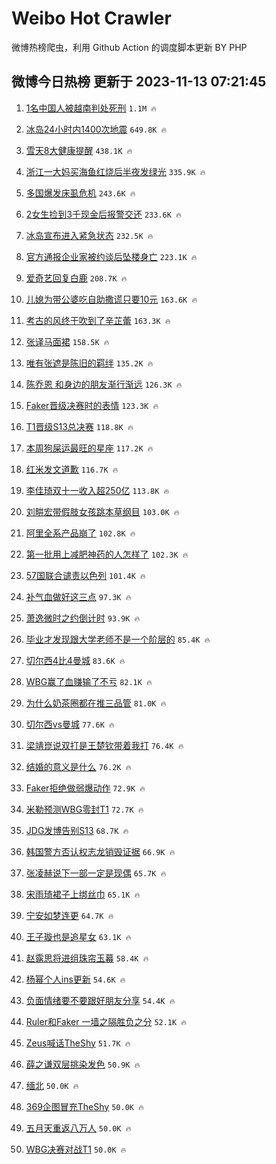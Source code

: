 # Weibo Hot Crawler 



微博热榜爬虫，利用 Github Action 的调度脚本更新 BY PHP 


## 微博今日热榜 更新于 2023-11-13 07:21:45 
1. [1名中国人被越南判处死刑](https://s.weibo.com/weibo?q=%231%E5%90%8D%E4%B8%AD%E5%9B%BD%E4%BA%BA%E8%A2%AB%E8%B6%8A%E5%8D%97%E5%88%A4%E5%A4%84%E6%AD%BB%E5%88%91%23&t=31&band_rank=1&Refer=top) `1.1M 🔥` 

1. [冰岛24小时内1400次地震](https://s.weibo.com/weibo?q=%23%E5%86%B0%E5%B2%9B24%E5%B0%8F%E6%97%B6%E5%86%851400%E6%AC%A1%E5%9C%B0%E9%9C%87%23&t=31&band_rank=2&Refer=top) `649.8K 🔥` 

1. [雪天8大健康提醒](https://s.weibo.com/weibo?q=%23%E9%9B%AA%E5%A4%A98%E5%A4%A7%E5%81%A5%E5%BA%B7%E6%8F%90%E9%86%92%23&t=31&band_rank=3&Refer=top) `438.1K 🔥` 

1. [浙江一大妈买海鱼红烧后半夜发绿光](https://s.weibo.com/weibo?q=%23%E6%B5%99%E6%B1%9F%E4%B8%80%E5%A4%A7%E5%A6%88%E4%B9%B0%E6%B5%B7%E9%B1%BC%E7%BA%A2%E7%83%A7%E5%90%8E%E5%8D%8A%E5%A4%9C%E5%8F%91%E7%BB%BF%E5%85%89%23&t=31&band_rank=4&Refer=top) `335.9K 🔥` 

1. [多国爆发床虱危机](https://s.weibo.com/weibo?q=%23%E5%A4%9A%E5%9B%BD%E7%88%86%E5%8F%91%E5%BA%8A%E8%99%B1%E5%8D%B1%E6%9C%BA%23&t=31&band_rank=5&Refer=top) `243.6K 🔥` 

1. [2女生捡到3千现金后报警交还](https://s.weibo.com/weibo?q=%232%E5%A5%B3%E7%94%9F%E6%8D%A1%E5%88%B03%E5%8D%83%E7%8E%B0%E9%87%91%E5%90%8E%E6%8A%A5%E8%AD%A6%E4%BA%A4%E8%BF%98%23&t=31&band_rank=6&Refer=top) `233.6K 🔥` 

1. [冰岛宣布进入紧急状态](https://s.weibo.com/weibo?q=%23%E5%86%B0%E5%B2%9B%E5%AE%A3%E5%B8%83%E8%BF%9B%E5%85%A5%E7%B4%A7%E6%80%A5%E7%8A%B6%E6%80%81%23&t=31&band_rank=7&Refer=top) `232.5K 🔥` 

1. [官方通报企业家被约谈后坠楼身亡](https://s.weibo.com/weibo?q=%23%E5%AE%98%E6%96%B9%E9%80%9A%E6%8A%A5%E4%BC%81%E4%B8%9A%E5%AE%B6%E8%A2%AB%E7%BA%A6%E8%B0%88%E5%90%8E%E5%9D%A0%E6%A5%BC%E8%BA%AB%E4%BA%A1%23&t=31&band_rank=8&Refer=top) `223.1K 🔥` 

1. [爱奇艺回复白鹿](https://s.weibo.com/weibo?q=%23%E7%88%B1%E5%A5%87%E8%89%BA%E5%9B%9E%E5%A4%8D%E7%99%BD%E9%B9%BF%23&t=31&band_rank=9&Refer=top) `208.7K 🔥` 

1. [儿媳为带公婆吃自助撒谎只要10元](https://s.weibo.com/weibo?q=%23%E5%84%BF%E5%AA%B3%E4%B8%BA%E5%B8%A6%E5%85%AC%E5%A9%86%E5%90%83%E8%87%AA%E5%8A%A9%E6%92%92%E8%B0%8E%E5%8F%AA%E8%A6%8110%E5%85%83%23&t=31&band_rank=10&Refer=top) `163.6K 🔥` 

1. [考古的风终于吹到了辛芷蕾](https://s.weibo.com/weibo?q=%E8%80%83%E5%8F%A4%E7%9A%84%E9%A3%8E%E7%BB%88%E4%BA%8E%E5%90%B9%E5%88%B0%E4%BA%86%E8%BE%9B%E8%8A%B7%E8%95%BE&t=31&band_rank=11&Refer=top) `163.3K 🔥` 

1. [张译马面裙](https://s.weibo.com/weibo?q=%23%E5%BC%A0%E8%AF%91%E9%A9%AC%E9%9D%A2%E8%A3%99%23&t=31&band_rank=12&Refer=top) `158.5K 🔥` 

1. [唯有张遮是陈旧的羁绊](https://s.weibo.com/weibo?q=%E5%94%AF%E6%9C%89%E5%BC%A0%E9%81%AE%E6%98%AF%E9%99%88%E6%97%A7%E7%9A%84%E7%BE%81%E7%BB%8A&t=31&band_rank=13&Refer=top) `135.2K 🔥` 

1. [陈乔恩 和身边的朋友渐行渐远](https://s.weibo.com/weibo?q=%E9%99%88%E4%B9%94%E6%81%A9%20%E5%92%8C%E8%BA%AB%E8%BE%B9%E7%9A%84%E6%9C%8B%E5%8F%8B%E6%B8%90%E8%A1%8C%E6%B8%90%E8%BF%9C&t=31&band_rank=14&Refer=top) `126.3K 🔥` 

1. [Faker晋级决赛时的表情](https://s.weibo.com/weibo?q=Faker%E6%99%8B%E7%BA%A7%E5%86%B3%E8%B5%9B%E6%97%B6%E7%9A%84%E8%A1%A8%E6%83%85&t=31&band_rank=15&Refer=top) `123.3K 🔥` 

1. [T1晋级S13总决赛](https://s.weibo.com/weibo?q=%23T1%E6%99%8B%E7%BA%A7S13%E6%80%BB%E5%86%B3%E8%B5%9B%23&t=31&band_rank=16&Refer=top) `118.8K 🔥` 

1. [本周狗屎运最旺的星座](https://s.weibo.com/weibo?q=%E6%9C%AC%E5%91%A8%E7%8B%97%E5%B1%8E%E8%BF%90%E6%9C%80%E6%97%BA%E7%9A%84%E6%98%9F%E5%BA%A7&t=31&band_rank=17&Refer=top) `117.2K 🔥` 

1. [红米发文道歉](https://s.weibo.com/weibo?q=%23%E7%BA%A2%E7%B1%B3%E5%8F%91%E6%96%87%E9%81%93%E6%AD%89%23&t=31&band_rank=18&Refer=top) `116.7K 🔥` 

1. [李佳琦双十一收入超250亿](https://s.weibo.com/weibo?q=%23%E6%9D%8E%E4%BD%B3%E7%90%A6%E5%8F%8C%E5%8D%81%E4%B8%80%E6%94%B6%E5%85%A5%E8%B6%85250%E4%BA%BF%23&t=31&band_rank=19&Refer=top) `113.8K 🔥` 

1. [刘畊宏带假肢女孩跳本草纲目](https://s.weibo.com/weibo?q=%23%E5%88%98%E7%95%8A%E5%AE%8F%E5%B8%A6%E5%81%87%E8%82%A2%E5%A5%B3%E5%AD%A9%E8%B7%B3%E6%9C%AC%E8%8D%89%E7%BA%B2%E7%9B%AE%23&t=31&band_rank=20&Refer=top) `103.0K 🔥` 

1. [阿里全系产品崩了](https://s.weibo.com/weibo?q=%23%E9%98%BF%E9%87%8C%E5%85%A8%E7%B3%BB%E4%BA%A7%E5%93%81%E5%B4%A9%E4%BA%86%23&t=31&band_rank=21&Refer=top) `102.8K 🔥` 

1. [第一批用上减肥神药的人怎样了](https://s.weibo.com/weibo?q=%23%E7%AC%AC%E4%B8%80%E6%89%B9%E7%94%A8%E4%B8%8A%E5%87%8F%E8%82%A5%E7%A5%9E%E8%8D%AF%E7%9A%84%E4%BA%BA%E6%80%8E%E6%A0%B7%E4%BA%86%23&t=31&band_rank=22&Refer=top) `102.3K 🔥` 

1. [57国联合谴责以色列](https://s.weibo.com/weibo?q=%2357%E5%9B%BD%E8%81%94%E5%90%88%E8%B0%B4%E8%B4%A3%E4%BB%A5%E8%89%B2%E5%88%97%23&t=31&band_rank=23&Refer=top) `101.4K 🔥` 

1. [补气血做好这三点](https://s.weibo.com/weibo?q=%E8%A1%A5%E6%B0%94%E8%A1%80%E5%81%9A%E5%A5%BD%E8%BF%99%E4%B8%89%E7%82%B9&t=31&band_rank=24&Refer=top) `97.3K 🔥` 

1. [萧逸微时之约倒计时](https://s.weibo.com/weibo?q=%23%E8%90%A7%E9%80%B8%E5%BE%AE%E6%97%B6%E4%B9%8B%E7%BA%A6%E5%80%92%E8%AE%A1%E6%97%B6%23&t=31&band_rank=25&Refer=top) `93.9K 🔥` 

1. [毕业才发现跟大学老师不是一个阶层的](https://s.weibo.com/weibo?q=%E6%AF%95%E4%B8%9A%E6%89%8D%E5%8F%91%E7%8E%B0%E8%B7%9F%E5%A4%A7%E5%AD%A6%E8%80%81%E5%B8%88%E4%B8%8D%E6%98%AF%E4%B8%80%E4%B8%AA%E9%98%B6%E5%B1%82%E7%9A%84&t=31&band_rank=26&Refer=top) `85.4K 🔥` 

1. [切尔西4比4曼城](https://s.weibo.com/weibo?q=%23%E5%88%87%E5%B0%94%E8%A5%BF4%E6%AF%944%E6%9B%BC%E5%9F%8E%23&t=31&band_rank=27&Refer=top) `83.6K 🔥` 

1. [WBG赢了血赚输了不亏](https://s.weibo.com/weibo?q=WBG%E8%B5%A2%E4%BA%86%E8%A1%80%E8%B5%9A%E8%BE%93%E4%BA%86%E4%B8%8D%E4%BA%8F&t=31&band_rank=28&Refer=top) `82.1K 🔥` 

1. [为什么奶茶圈都在推三品管](https://s.weibo.com/weibo?q=%23%E4%B8%BA%E4%BB%80%E4%B9%88%E5%A5%B6%E8%8C%B6%E5%9C%88%E9%83%BD%E5%9C%A8%E6%8E%A8%E4%B8%89%E5%93%81%E7%AE%A1%23&t=31&band_rank=29&Refer=top) `81.0K 🔥` 

1. [切尔西vs曼城](https://s.weibo.com/weibo?q=%23%E5%88%87%E5%B0%94%E8%A5%BFvs%E6%9B%BC%E5%9F%8E%23&t=31&band_rank=30&Refer=top) `77.6K 🔥` 

1. [梁靖崑说双打是王楚钦带着我打](https://s.weibo.com/weibo?q=%23%E6%A2%81%E9%9D%96%E5%B4%91%E8%AF%B4%E5%8F%8C%E6%89%93%E6%98%AF%E7%8E%8B%E6%A5%9A%E9%92%A6%E5%B8%A6%E7%9D%80%E6%88%91%E6%89%93%23&t=31&band_rank=31&Refer=top) `76.4K 🔥` 

1. [结婚的意义是什么](https://s.weibo.com/weibo?q=%E7%BB%93%E5%A9%9A%E7%9A%84%E6%84%8F%E4%B9%89%E6%98%AF%E4%BB%80%E4%B9%88&t=31&band_rank=32&Refer=top) `76.2K 🔥` 

1. [Faker拒绝做弱爆动作](https://s.weibo.com/weibo?q=%23Faker%E6%8B%92%E7%BB%9D%E5%81%9A%E5%BC%B1%E7%88%86%E5%8A%A8%E4%BD%9C%23&t=31&band_rank=33&Refer=top) `72.9K 🔥` 

1. [米勒预测WBG零封T1](https://s.weibo.com/weibo?q=%23%E7%B1%B3%E5%8B%92%E9%A2%84%E6%B5%8BWBG%E9%9B%B6%E5%B0%81T1%23&t=31&band_rank=34&Refer=top) `72.7K 🔥` 

1. [JDG发博告别S13](https://s.weibo.com/weibo?q=JDG%E5%8F%91%E5%8D%9A%E5%91%8A%E5%88%ABS13&t=31&band_rank=35&Refer=top) `68.7K 🔥` 

1. [韩国警方否认权志龙销毁证据](https://s.weibo.com/weibo?q=%23%E9%9F%A9%E5%9B%BD%E8%AD%A6%E6%96%B9%E5%90%A6%E8%AE%A4%E6%9D%83%E5%BF%97%E9%BE%99%E9%94%80%E6%AF%81%E8%AF%81%E6%8D%AE%23&t=31&band_rank=36&Refer=top) `66.9K 🔥` 

1. [张凌赫说下一部一定是现偶](https://s.weibo.com/weibo?q=%23%E5%BC%A0%E5%87%8C%E8%B5%AB%E8%AF%B4%E4%B8%8B%E4%B8%80%E9%83%A8%E4%B8%80%E5%AE%9A%E6%98%AF%E7%8E%B0%E5%81%B6%23&t=31&band_rank=37&Refer=top) `65.7K 🔥` 

1. [宋雨琦裙子上绑丝巾](https://s.weibo.com/weibo?q=%23%E5%AE%8B%E9%9B%A8%E7%90%A6%E8%A3%99%E5%AD%90%E4%B8%8A%E7%BB%91%E4%B8%9D%E5%B7%BE%23&t=31&band_rank=38&Refer=top) `65.1K 🔥` 

1. [宁安如梦连更](https://s.weibo.com/weibo?q=%23%E5%AE%81%E5%AE%89%E5%A6%82%E6%A2%A6%E8%BF%9E%E6%9B%B4%23&t=31&band_rank=39&Refer=top) `64.7K 🔥` 

1. [王子璇也是追星女](https://s.weibo.com/weibo?q=%23%E7%8E%8B%E5%AD%90%E7%92%87%E4%B9%9F%E6%98%AF%E8%BF%BD%E6%98%9F%E5%A5%B3%23&t=31&band_rank=40&Refer=top) `63.1K 🔥` 

1. [赵露思将进组珠帘玉幕](https://s.weibo.com/weibo?q=%23%E8%B5%B5%E9%9C%B2%E6%80%9D%E5%B0%86%E8%BF%9B%E7%BB%84%E7%8F%A0%E5%B8%98%E7%8E%89%E5%B9%95%23&t=31&band_rank=41&Refer=top) `58.4K 🔥` 

1. [杨幂个人ins更新](https://s.weibo.com/weibo?q=%23%E6%9D%A8%E5%B9%82%E4%B8%AA%E4%BA%BAins%E6%9B%B4%E6%96%B0%23&t=31&band_rank=42&Refer=top) `54.6K 🔥` 

1. [负面情绪要不要跟好朋友分享](https://s.weibo.com/weibo?q=%E8%B4%9F%E9%9D%A2%E6%83%85%E7%BB%AA%E8%A6%81%E4%B8%8D%E8%A6%81%E8%B7%9F%E5%A5%BD%E6%9C%8B%E5%8F%8B%E5%88%86%E4%BA%AB&t=31&band_rank=43&Refer=top) `54.4K 🔥` 

1. [Ruler和Faker  一墙之隔胜负之分](https://s.weibo.com/weibo?q=Ruler%E5%92%8CFaker%20%20%E4%B8%80%E5%A2%99%E4%B9%8B%E9%9A%94%E8%83%9C%E8%B4%9F%E4%B9%8B%E5%88%86&t=31&band_rank=44&Refer=top) `52.1K 🔥` 

1. [Zeus喊话TheShy](https://s.weibo.com/weibo?q=%23Zeus%E5%96%8A%E8%AF%9DTheShy%23&t=31&band_rank=45&Refer=top) `51.7K 🔥` 

1. [薛之谦双层挑染发色](https://s.weibo.com/weibo?q=%23%E8%96%9B%E4%B9%8B%E8%B0%A6%E5%8F%8C%E5%B1%82%E6%8C%91%E6%9F%93%E5%8F%91%E8%89%B2%23&t=31&band_rank=46&Refer=top) `50.9K 🔥` 

1. [缅北](https://s.weibo.com/weibo?q=%E7%BC%85%E5%8C%97&t=31&band_rank=47&Refer=top) `50.0K 🔥` 

1. [369企图冒充TheShy](https://s.weibo.com/weibo?q=369%E4%BC%81%E5%9B%BE%E5%86%92%E5%85%85TheShy&t=31&band_rank=48&Refer=top) `50.0K 🔥` 

1. [五月天重返八万人](https://s.weibo.com/weibo?q=%23%E4%BA%94%E6%9C%88%E5%A4%A9%E9%87%8D%E8%BF%94%E5%85%AB%E4%B8%87%E4%BA%BA%23&t=31&band_rank=49&Refer=top) `50.0K 🔥` 

1. [WBG决赛对战T1](https://s.weibo.com/weibo?q=%23WBG%E5%86%B3%E8%B5%9B%E5%AF%B9%E6%88%98T1%23&t=31&band_rank=50&Refer=top) `50.0K 🔥` 

